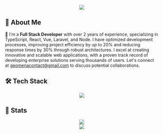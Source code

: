 <div align="center">

  ![](https://quotes-github-readme.vercel.app/api?type=horizontal&theme=radical)

</div>

### 

<div align="start">

  <h2>🌟 About Me</h2>

</div>

🌱 I'm a **Full Stack Developer** with over 2 years of experience, specializing in TypeScript, React, Vue, Laravel, and Node. I have optimized development processes, improving project efficiency by up to 20% and reducing response times by 30% through robust architectures. I excel at creating innovative and scalable web applications, with a proven track record of developing enterprise solutions serving thousands of users. Let's connect at geomenacontact@gmail.com to discuss potential collaborations.

<div align="start">

  <h2>🛠️ Tech Stack</h2>

</div>

<div align="center">
  <a href="https://skillicons.dev">
    <img src="https://skillicons.dev/icons?i=linux,docker,ts,php,react,vue,nextjs,laravel,nodejs,postgres,mysql,mongodb,redis,tailwind,nginx,kubernetes,git,cloudflare&perline=14" />
  </a>
</div>

<div align="start">

  <h2>🚀 Stats</h2>

</div>

<div align="center">

![](https://github-readme-streak-stats.herokuapp.com/?user=geo-mena&theme=one_dark_pro&hide_border=false)<br/>
![](https://github-readme-stats.vercel.app/api/top-langs/?username=geo-mena&theme=one_dark_pro&hide_border=false&include_all_commits=false&count_private=false&layout=compact)

</div>